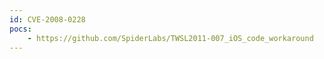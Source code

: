 ```yaml
---
id: CVE-2008-0228
pocs:
    - https://github.com/SpiderLabs/TWSL2011-007_iOS_code_workaround
---
```

